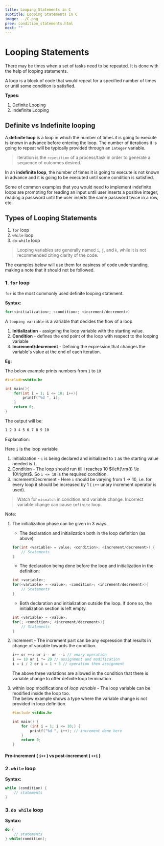 ```yaml
---
title: Looping Statements in C
subtitle: Looping Statements in C
image: ../C.png
prev: condition_statements.html
next: ""
---
```


# Looping Statements

There may be times when a set of tasks need to be repeated. It is done with the help of looping statements.

A loop is a block of code that would repeat for a specified number of times or until some condition is satisfied.

**Types:**

1. Definite Looping
2. Indefinite Looping

## Definite vs Indefinite looping

A **definite loop** is a loop in which the number of times it is going to execute is known in advance before entering the loop. The number of iterations it is going to repeat will be typically provided through an `integer` variable.

> Iteration is the `repetition` of a process/task in order to generate a sequence of outcomes desired.

In an **indefinite loop**, the number of times it is going to execute is not known in advance and it is going to be executed until some condition is satisfied.

Some of common examples that you would need to implement indefinite loops are prompting for reading an input until user inserts a positive integer, reading a password until the user inserts the same password twice in a row, etc.

## Types of Looping Statements

1. `for` loop
2. `while` loop
3. `do-while` loop

> Looping variables are generally named `i`, `j`, and `k`, while it is not recommended citing clarity of the code.

The examples below will use them for easiness of code understanding, making a note that it should not be followed.

### 1. `for` loop

`for` is the most commonly used definite looping statement.

**Syntax:**

```c
for(<initialization>; <condition>; <increment/decrement>)
```

A `looping variable` is a variable that decides the flow of a loop.

1. **Initialization** - assigning the loop variable with the starting value.
2. **Condition** - defines the end point of the loop with respect to the looping variable
3. **Increment/decrement** - Defining the expression that changes the variable's value at the end of each iteration.

**Eg:**

The below example prints numbers from `1` to `10`

```c
#include<stdio.h>

int main(){
    for(int i = 1; i <= 10; i++){
        printf("%d ", i);
    }
    return 0;
}
```

The output will be:

```txt
1 2 3 4 5 6 7 8 9 10
```

Explanation:

Here `i` is the loop variable

1. Initialization - `i` is being declared and initialized to `1` as the starting value needed is `1`.
2. Condition - The loop should run till i reaches 10 $\left(\rm{i} \le 10\right)$. So `i <= 10` is the required condition.
3. Increment/Decrement - Here `i` should be varying from $1 \rightarrow 10$, i.e. for every loop it should be increased by 1 ( `i++` unary increment operator is used).

> Watch for `mismatch` in condition and variable change. Incorrect variable change can cause `infinite` loop.

Note:

1. The initialization phase can be given in 3 ways.

   - The declaration and initialization both in the loop definition (as above)

   ```c
   for(int <variable> = value; <condition>; <increment/decrement>) {
       // Statements
   }
   ```

   - The declaration being done before the loop and initialization in the definition:

   ```c
   int <variable>;
   for(<variable> = <value>; <condition>; <increment/decrement>){
       // Statements
   }
   ```

   - Both declaration and initialization outside the loop. If done so, the initialization section is left empty.

   ```c
   int <variable> = <value>;
   for(; <condition>; <increment/decrement>){
       // Statements
   }
   ```

2. Increment - The increment part can be any expression that results in change of variable towards the condition.

   ```c
   i++ or ++i or i-- or --i // unary operation
   i += 10 or i *= 20 // assignment and modification
   i = i / 2 or i = 1 + 3 // operation then assignment
   ```

   The above three variations are allowed in the condition that there is variable change to offer definite loop termination

3. within loop modifications of _loop variable_ - The loop variable can be modified inside the loop too.  
   The below example shows a type where the variable change is not provided in loop definition.

   ```c
   #include <stdio.h>

   int main() {
       for (int i = 1; i <= 10;) {
           printf("%d ", i++); // increment done here
       }
       return 0;
   }
   ```

#### Pre-increment ( `i++` ) vs post-increment ( `++i` )

### 2. `while` loop

**Syntax:**

```c
while (condition) {
    // statements
}
```

### 3. `do while` loop

**Syntax:**

```c
do {
    // statements
} while(condition);
```
